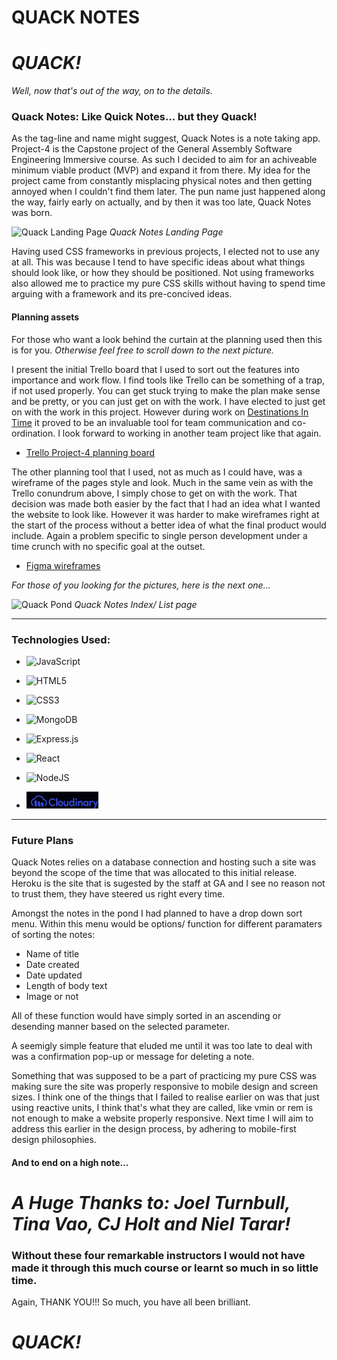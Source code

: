 # QUACK NOTES

# ***QUACK!***

*Well, now that's out of the way, on to the details.*


### Quack Notes: Like Quick Notes... but they Quack!
As the tag-line and name might suggest, Quack Notes is a note taking app. Project-4 is the Capstone project of the General Assembly Software Engineering Immersive course. As such I decided to aim for an achiveable minimum viable product (MVP) and expand it from there. 
My idea for the project came from constantly misplacing physical notes and then getting annoyed when I couldn't find them later. The pun name just happened along the way, fairly early on actually, and by then it was too late, Quack Notes was born.

![Quack Landing Page](./public/images/Screen%20Shot%20Landing.png)
*Quack Notes Landing Page*

Having used CSS frameworks in previous projects, I elected not to use any at all. This was because I tend to have specific ideas about what things should look like, or how they should be positioned. Not using frameworks also allowed me to practice my pure CSS skills without having to spend time arguing with a framework and its pre-concived ideas.

#### Planning assets

For those  who want a look behind the curtain at the planning used then this is for you. *Otherwise feel free to scroll down to the next picture.*

I present the initial Trello board that I used to sort out the features into importance and work flow. I find tools like Trello can be something of a trap, if not used properly. You can get stuck trying to make the plan make sense and be pretty, or you can just get on with the work. I have elected to just get on with the work in this project. However during work on [Destinations In Time](https://github.com/BUSAMT/DestinationInTime) it proved to be an invaluable tool for team communication and co-ordination. I look forward to working in another team project like that again.

- [Trello Project-4 planning board](https://trello.com/b/7Mf63nFM/project-4-planning)

The other planning tool that I used, not as much as I could have, was a wireframe of the pages style and look. Much in the same vein as with the Trello conundrum above, I simply chose to get on with the work. That decision was made both easier by the fact that I had an idea what I wanted the website to look like. However it was harder to make wireframes right at the start of the process without a better idea of what the final product would include. Again a problem specific to single person development under a time crunch with no specific goal at the outset. 

- [Figma wireframes](https://www.figma.com/file/Ihe6QWu2CAlpviYaqZ4jyc/notes-wireframes?type=design&node-id=7-9&mode=design&t=7Y7W5Dm4IKTz5FbX-0)

*For those of you looking for the pictures, here is the next one...*

![Quack Pond](./public/images/Screen%20Shot%20Pond.png)
*Quack Notes Index/ List page*


---

### Technologies Used:

- ![JavaScript](https://img.shields.io/badge/javascript-%23323330.svg?style=for-the-badge&logo=javascript&logoColor=%23F7DF1E)

- ![HTML5](https://img.shields.io/badge/html5-%23E34F26.svg?style=for-the-badge&logo=html5&logoColor=white)

- ![CSS3](https://img.shields.io/badge/css3-%231572B6.svg?style=for-the-badge&logo=css3&logoColor=white)

- ![MongoDB](https://img.shields.io/badge/MongoDB-%234ea94b.svg?style=for-the-badge&logo=mongodb&logoColor=white)

- ![Express.js](https://img.shields.io/badge/express.js-%23404d59.svg?style=for-the-badge&logo=express&logoColor=%2361DAFB)

- ![React](https://img.shields.io/badge/react-%2320232a.svg?style=for-the-badge&logo=react&logoColor=%2361DAFB)

- ![NodeJS](https://img.shields.io/badge/node.js-6DA55F?style=for-the-badge&logo=node.js&logoColor=white)

- ![Cloudinary](/public/images/cloudinary_logo_black.png)

---

### Future Plans

Quack Notes relies on a database connection and hosting such a site was beyond the scope of the time that was allocated to this initial release. Heroku is the site that is sugested by the staff at GA and I see no reason not to trust them, they have steered us right every time.

Amongst the notes in the pond I had planned to have a drop down sort menu. Within this menu would be options/ function for different paramaters of sorting the notes: 

- Name of title
- Date created
- Date updated
- Length of body text
- Image or not

All of these function would have simply sorted in an ascending or desending manner based on the selected parameter.

A seemigly simple feature that eluded me until it was too late to deal with was a confirmation pop-up or message for deleting a note. 

Something that was supposed to be a part of practicing my pure CSS was making sure the site was properly responsive to mobile design and screen sizes. I think one of the things that I failed to realise earlier on was that just using reactive units, I think that's what they are called, like vmin or rem is not enough to make a website properly responsive. Next time I will aim to address this earlier in the design process, by adhering to mobile-first design philosophies.


#### And to end on a high note...

# ***A Huge Thanks to: Joel Turnbull, Tina Vao, CJ Holt and Niel Tarar!***
### Without these four remarkable instructors I would not have made it through this much course or learnt so much in so little time.

Again, THANK YOU!!! So much, you have all been brilliant.


# ***QUACK!***
<!-- *Oh, you just had to have the last word, didnt you...* -->